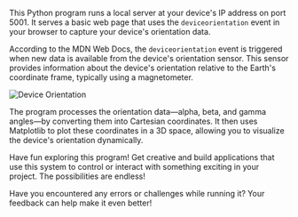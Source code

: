 This Python program runs a local server at your device's IP address on port 5001. It serves a basic web page that uses the `deviceorientation` event in your browser to capture your device's orientation data.

According to the MDN Web Docs, the `deviceorientation` event is triggered when new data is available from the device's orientation sensor. This sensor provides information about the device's orientation relative to the Earth's coordinate frame, typically using a magnetometer.

![Device Orientation](https://www.codeproject.com/KB/HTML/505382/image001.jpg)

The program processes the orientation data—alpha, beta, and gamma angles—by converting them into Cartesian coordinates. It then uses Matplotlib to plot these coordinates in a 3D space, allowing you to visualize the device's orientation dynamically.

Have fun exploring this program! Get creative and build applications that use this system to control or interact with something exciting in your project. The possibilities are endless!

Have you encountered any errors or challenges while running it? Your feedback can help make it even better!